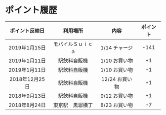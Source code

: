 # ポイント履歴

|ポイント反映日|利用場所|内容|ポイント|
|:-:|:-:|:-:|:-:|
|2019年1月15日|モバイルＳｕｉｃａ|1/14 チャージ|-141|
|2019年1月11日|駅飲料自販機|1/10 お買い物|+1|
|2019年1月11日|駅飲料自販機|1/10 お買い物|+1|
|2018年12月25日|駅飲料自販機|12/24 お買い物|+1|
|2018年9月13日|駅飲料自販機|9/12 お買い物|+1|
|2018年8月24日|東京駅　黒塀横丁|8/23 お買い物|+7|

<!-- jQuery && tablesorter -->
<script src="https://ajax.googleapis.com/ajax/libs/jquery/2.1.4/jquery.min.js"></script>
<script src="https://cdnjs.cloudflare.com/ajax/libs/jquery.tablesorter/2.23.3/js/jquery.tablesorter.js"></script>
<script src="../js/tablesort.js"></script>
